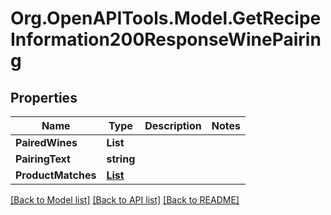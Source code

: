 # Org.OpenAPITools.Model.GetRecipeInformation200ResponseWinePairing

## Properties

Name | Type | Description | Notes
------------ | ------------- | ------------- | -------------
**PairedWines** | **List<string>** |  | 
**PairingText** | **string** |  | 
**ProductMatches** | [**List<GetRecipeInformation200ResponseWinePairingProductMatchesInner>**](GetRecipeInformation200ResponseWinePairingProductMatchesInner.md) |  | 

[[Back to Model list]](../README.md#documentation-for-models) [[Back to API list]](../README.md#documentation-for-api-endpoints) [[Back to README]](../README.md)

